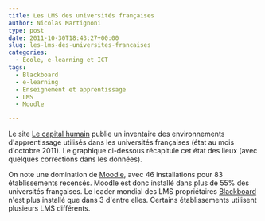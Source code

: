 ```yaml
---
title: Les LMS des universités françaises
author: Nicolas Martignoni
type: post
date: 2011-10-30T18:43:27+00:00
slug: les-lms-des-universites-francaises
categories:
  - École, e-learning et ICT
tags:
  - Blackboard
  - e-learning
  - Enseignement et apprentissage
  - LMS
  - Moodle

---
```

Le site [Le capital humain][1] publie un inventaire des environnements d'apprentissage utilisés dans les universités françaises (état au mois d'octobre 2011). Le graphique ci-dessous récapitule cet état des lieux (avec quelques corrections dans les données).

On note une domination de [Moodle][2], avec 46 installations pour 83 établissements recensés. Moodle est donc installé dans plus de 55% des universités françaises. Le leader mondial des LMS propriétaires [Blackboard][3] n'est plus installé que dans 3 d'entre elles. Certains établissements utilisent plusieurs LMS différents.

 [1]: http://le-capital-humain.net/blog-moodle/2011/10/liste-des-plates-formes-pedagogiques-dans-les-universites-francaises/
 [2]: https://moodle.org/ "Moodle"
 [3]: https://www.blackboard.com/ "Blackboard"

<!--more-->
